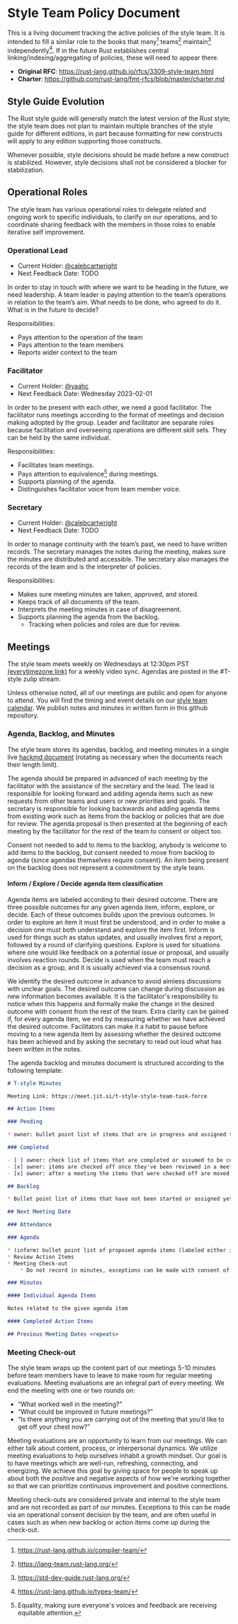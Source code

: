 # Style Team Policy Document

This is a living document tracking the active policies of the style team. It is intended to fill a similar role to the books that many[^1] teams[^2] maintain[^3] independently[^4]. If in the future Rust establishes central linking/indexing/aggregating of policies, these will need to appear there.

* **Original RFC**: https://rust-lang.github.io/rfcs/3309-style-team.html
* **Charter**: https://github.com/rust-lang/fmt-rfcs/blob/master/charter.md

## Style Guide Evolution

The Rust style guide will generally match the latest version of the Rust style; the style team does not plan to maintain multiple branches of the style guide for different editions, in part because formatting for new constructs will apply to any edition supporting those constructs.

Whenever possible, style decisions should be made before a new construct is stabilized. However, style decisions shall not be considered a blocker for stabilization.

## Operational Roles

The style team has various operational roles to delegate related and ongoing work to specific individuals, to clarify on our operations, and to coordinate sharing feedback with the members in those roles to enable iterative self improvement.

### Operational Lead

* Current Holder: [@calebcartwright](https://github.com/calebcartwright)
* Next Feedback Date: TODO

In order to stay in touch with where we want to be heading in the future, we need leadership. A team leader is paying attention to the team’s operations in relation to the team’s aim. What needs to be done, who agreed to do it. What is in the future to decide?

Responsibilities:

* Pays attention to the operation of the team
* Pays attention to the team members
* Reports wider context to the team

### Facilitator

* Current Holder: [@yaahc](https://github.com/yaahc)
* Next Feedback Date: Wednesday 2023-02-01

In order to be present with each other, we need a good facilitator.  The facilitator runs meetings according to the format of meetings and decision making adopted by the group. Leader and facilitator are separate roles because facilitation and overseeing operations are different skill sets. They can be held by the same individual.

Responsibilities:

* Facilitates team meetings.
* Pays attention to equivalence[^5] during meetings.
* Supports planning of the agenda.
* Distinguishes facilitator voice from team member voice.

### Secretary

* Current Holder: [@calebcartwright](https://github.com/calebcartwright)
* Next Feedback Date: TODO

In order to manage continuity with the team’s past, we need to have written records. The secretary manages the notes during the meeting, makes sure the minutes are distributed and accessible. The secretary also manages the records of the team and is the interpreter of policies.

Responsibilities:

* Makes sure meeting minutes are taken, approved, and stored.
* Keeps track of all documents of the team.
* Interprets the meeting minutes in case of disagreement.
* Supports planning the agenda from the backlog.
    * Tracking when policies and roles are due for review.

## Meetings

The style team meets weekly on Wednesdays at 12:30pm PST [(everytimezone link)](https://everytimezone.com/s/3f88a253) for a weekly video sync. Agendas are posted in the #T-style zulip stream. 

Unless otherwise noted, all of our meetings are public and open for anyone to attend. You will find the timing and event details on our [style team calendar](https://calendar.google.com/calendar/embed?src=d0564ed914a41cf4915bd5ebe6e2e4ec0ee1293fdc1d09d6f5bdb27d4f91c083%40group.calendar.google.com&ctz=America%2FLos_Angeles). We publish notes and minutes in written form in this github repository.

### Agenda, Backlog, and Minutes

The style team stores its agendas, backlog, and meeting minutes in a single live [hackmd document](https://hackmd.io/@yaah/B1GZrzv4j) (rotating as necessary when the documents reach their length limit).

The agenda should be prepared in advanced of each meeting by the facilitator with the assistance of the secretary and the lead. The lead is responsible for looking forward and adding agenda items such as new requests from other teams and users or new priorities and goals. The secretary is responsible for looking backwards and adding agenda items from existing work such as items from the backlog or policies that are due for review. The agenda proposal is then presented at the beginning of each meeting by the facilitator for the rest of the team to consent or object too.

Consent not needed to add to items to the backlog, anybody is welcome to add items to the backlog, but consent needed to move from backlog to agenda (since agendas themselves require consent). An item being present on the backlog does not represent a commitment by the style team.

#### Inform / Explore / Decide agenda item classification

Agenda items are labeled according to their desired outcome. There are three possible outcomes for any given agenda item, inform, explore, or decide. Each of these outcomes builds upon the previous outcomes. In order to explore an item it must first be understood, and in order to make a decision one must both understand and explore the item first. Inform is used for things such as status updates, and usually involves first a report, followed by a round of clarifying questions. Explore is used for situations where one would like feedback on a potential issue or proposal, and usually involves reaction rounds. Decide is used when the team must reach a decision as a group, and it is usually achieved via a consensus round.

We identify the desired outcome in advance to avoid aimless discussions with unclear goals. The desired outcome can change during discussion as new information becomes available. It is the facilitator's responsibility to notice when this happens and formally make the change in the desired outcome with consent from the rest of the team. Extra clarity can be gained if, for every agenda item, we end by measuring whether we have achieved the desired outcome. Facilitators can make it a habit to pause before moving to a new agenda item by assessing whether the desired outcome has been achieved and by asking the secretary to read out loud what has been written in the notes.

The agenda backlog and minutes document is structured according to the following template:

```md
# T-style Minutes

Meeting Link: https://meet.jit.si/t-style-style-team-task-force

## Action Items

### Pending

* owner: bullet point list of items that are in progress and assigned to a specific person

### Completed

- [ ] owner: check list of items that are completed or assumed to be complete
- [x] owner: items are checked off once they've been reviewed in a meeting, confirmed complete, and given any relevant final status updates.
- [x] owner: after a meeting the items that were checked off are moved into the `#### Completed Action Items` section of the meeting they were reviewed in by the secretary

## Backlog

* Bullet point list of items that have not been started or assigned yet

## Next Meeting Date

### Attendance

### Agenda

* (inform) bullet point list of proposed agenda items (labeled either inform, explore, or decide)
* Review Action Items
* Meeting Check-out
    * Do not record in minutes, exceptions can be made with consent of team

### Minutes

#### Individual Agenda Items

Notes related to the given agenda item

#### Completed Action Items

## Previous Meeting Dates <repeats>

```
### Meeting Check-out

The style team wraps up the content part of our meetings 5-10 minutes before team members have to leave to make room for regular meeting evaluations. Meeting evaluations are an integral part of every meeting. We end the meeting with one or two rounds on:

* “What worked well in the meeting?”
* “What could be improved in future meetings?”
* “Is there anything you are carrying out of the meeting that you’d like to get off your chest now?”

Meeting evaluations are an opportunity to learn from our meetings. We can either talk about content, process, or interpersonal dynamics. We utilize meeting evaluations to help ourselves inhabit a growth mindset. Our goal is to have meetings which are well-run, refreshing, connecting, and energizing. We achieve this goal by giving space for people to speak up about both the positive and negative aspects of how we're working together so that we can prioritize continuous improvement and positive connections.

Meeting check-outs are considered private and internal to the style team and are not recorded as part of our minutes. Exceptions to this can be made via an operational consent decision by the team, and are often useful in cases such as when new backlog or action items come up during the check-out.

[Style Guide]: https://github.com/rust-lang/fmt-rfcs/blob/master/guide/guide.md
[#T-style]: https://rust-lang.zulipchat.com/#narrow/stream/346005-t-style

[^1]: https://rust-lang.github.io/compiler-team/
[^2]: https://lang-team.rust-lang.org/
[^3]: https://std-dev-guide.rust-lang.org/
[^4]: https://rust-lang.github.io/types-team/
[^5]: Equality, making sure everyone's voices and feedback are receiving equitable attention.
